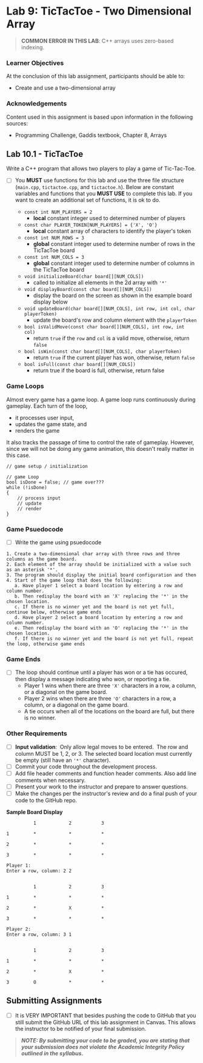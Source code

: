 # Lab 9: TicTacToe - Two Dimensional Array
> **COMMON ERROR IN THIS LAB**: C++ arrays uses zero-based indexing.

### Learner Objectives
At the conclusion of this lab assignment, participants should be able to:
* Create and use a two-dimensional array

### Acknowledgements
Content used in this assignment is based upon information in the following sources:
* Programming Challenge, Gaddis textbook, Chapter 8, Arrays


## Lab 10.1 - TicTacToe
Write a C++ program that allows two players to play a game of Tic-Tac-Toe. 

- [ ] You **MUST** use functions for this lab and use the three file structure (`main.cpp`, `tictactoe.cpp`, and `tictactoe.h`). Below are constant variables and functions that you **MUST USE** to complete this lab. If you want to create an additional set of functions, it is ok to do.

   * `const int NUM_PLAYERS = 2`
       * **local** constant integer used to determined number of players
   * `const char PLAYER_TOKEN[NUM_PLAYERS] = {'X', 'O'}`
       * **local** constant array of characters to identify the player's token
   * `const int NUM_ROWS = 3`
       * **global** constant integer used to determine number of rows in the TicTacToe board
   * `const int NUM_COLS = 3`
       * **global** constant integer used to determine number of columns in the TicTacToe board
   * `void initializeBoard(char board[][NUM_COLS])`
       * called to initialize all elements in the 2d array with `'*'`
   * `void displayBoard(const char board[][NUM_COLS])`
       * display the board on the screen as shown in the example board display below
   * `void updateBoard(char board[][NUM_COLS], int row, int col, char playerToken)`
       * update the board's row and column element with the `playerToken`
   * `bool isValidMove(const char board[][NUM_COLS], int row, int col)`
       * return `true` if the `row` and `col` is a valid move, otherwise, return `false`
   * `bool isWin(const char board[][NUM_COLS], char playerToken)`
       * return `true` if the current player has won, otherwise, return `false`
   * `bool isFull(const char board[][NUM_COLS])` 
      * return true if the board is full, otherwise, return false
### Game Loops

Almost every game has a game loop. A game loop runs continuously during gameplay. Each turn of the loop,

* it processes user input,
* updates the game state, and
* renders the game

It also tracks the passage of time to control the rate of gameplay. However, since we will not be doing any game animation, this doesn't really matter in this case.
````
// game setup / initialization

// game Loop
bool isDone = false; // game over???
while (!isDone)
{
    // process input
    // update
    // render
}
````

### Game Psuedocode
- [ ] Write the game using psuedocode 
```
1. Create a two-dimensional char array with three rows and three columns as the game board. 
2. Each element of the array should be initialized with a value such as an asterisk '*'. 
3. The program should display the initial board configuration and then 
4. Start of the game loop that does the following:
   a. Have player 1 select a board location by entering a row and column number. 
   b. Then redisplay the board with an 'X' replacing the '*' in the chosen location. 
   c. If there is no winner yet and the board is not yet full, continue below, otherwise game ends
   d. Have player 2 select a board location by entering a row and column number. 
   e. Then redisplay the board with an 'O' replacing the '*' in the chosen location.
   f. If there is no winner yet and the board is not yet full, repeat the loop, otherwise game ends
```

### Game Ends
- [ ] The loop should continue until a player has won or a tie has occured, then display a message indicating who won, or reporting a tie.
   * Player 1 wins when there are three `'X'` characters in a row, a column, or a diagonal on the game board.
   * Player 2 wins when there are three `'O'` characters in a row, a column, or a diagonal on the game board.
   * A tie occurs when all of the locations on the board are full, but there is no winner.

### Other Requirements
- [ ] **Input validation**:  Only allow legal moves to be entered.  The row and column MUST be 1, 2, or 3. The selected board location must currently be empty (still have an `'*'` character).
- [ ] Commit your code throughout the development process. 
- [ ] Add file header comments and function header comments. Also add line comments when necessary.
- [ ] Present your work to the instructor and prepare to answer questions.
- [ ] Make the changes per the instructor's review and do a final push of your code to the GitHub repo.

**Sample Board Display**
```
          1            2           3
          
1         *            *           *

2         *            *           *

3         *            *           *

Player 1:
Enter a row, column: 2 2 


          1            2           3
          
1         *            *           *

2         *            X           *

3         *            *           *

Player 2:
Enter a row, column: 3 1 


          1            2           3
          
1         *            *           *

2         *            X           *

3         O            *           *
```



## Submitting Assignments
- [ ] It is VERY IMPORTANT that besides pushing the code to GitHub that you still submit the GitHub URL of this lab assignment in Canvas. This allows the instructor to be notified of your final submission.

> **_NOTE: By submitting your code to be graded, you are stating that your submission does not violate the Academic Integrity Policy outlined in the syllabus._**

